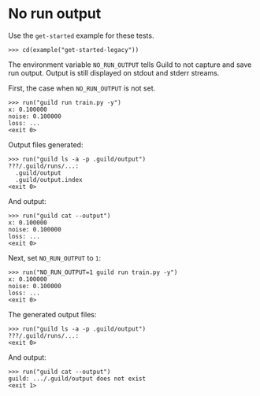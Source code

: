 # No run output

Use the `get-started` example for these tests.

    >>> cd(example("get-started-legacy"))

The environment variable `NO_RUN_OUTPUT` tells Guild to not capture
and save run output. Output is still displayed on stdout and stderr
streams.

First, the case when `NO_RUN_OUTPUT` is not set.

    >>> run("guild run train.py -y")
    x: 0.100000
    noise: 0.100000
    loss: ...
    <exit 0>

Output files generated:

    >>> run("guild ls -a -p .guild/output")
    ???/.guild/runs/...:
      .guild/output
      .guild/output.index
    <exit 0>

And output:

    >>> run("guild cat --output")
    x: 0.100000
    noise: 0.100000
    loss: ...
    <exit 0>

Next, set `NO_RUN_OUTPUT` to `1`:

    >>> run("NO_RUN_OUTPUT=1 guild run train.py -y")
    x: 0.100000
    noise: 0.100000
    loss: ...
    <exit 0>

The generated output files:

    >>> run("guild ls -a -p .guild/output")
    ???/.guild/runs/...:
    <exit 0>

And output:

    >>> run("guild cat --output")
    guild: .../.guild/output does not exist
    <exit 1>
